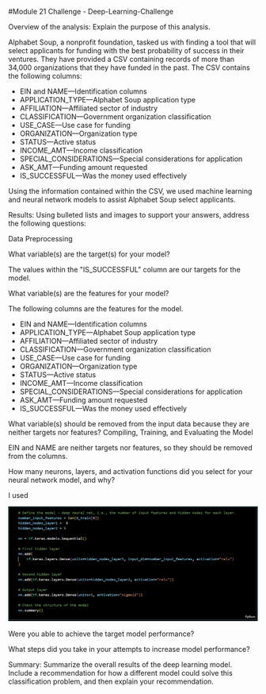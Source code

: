 #Module 21 Challenge - Deep-Learning-Challenge

Overview of the analysis: Explain the purpose of this analysis.

Alphabet Soup, a nonprofit foundation, tasked us with finding a tool that will select applicants for funding with the best probability of success in their ventures. They have provided a CSV containing records of more than 34,000 organizations that they have funded in the past. The CSV contains the following columns:

- EIN and NAME—Identification columns
- APPLICATION_TYPE—Alphabet Soup application type
- AFFILIATION—Affiliated sector of industry
- CLASSIFICATION—Government organization classification
- USE_CASE—Use case for funding
- ORGANIZATION—Organization type
- STATUS—Active status
- INCOME_AMT—Income classification
- SPECIAL_CONSIDERATIONS—Special considerations for application
- ASK_AMT—Funding amount requested
- IS_SUCCESSFUL—Was the money used effectively

Using the information contained within the CSV, we used machine learning and neural network models to assist Alphabet Soup select applicants.

Results: Using bulleted lists and images to support your answers, address the following questions:

Data Preprocessing

What variable(s) are the target(s) for your model?

The values within the "IS_SUCCESSFUL" column are our targets for the model.

What variable(s) are the features for your model?

The following columns are the features for the model.
- EIN and NAME—Identification columns
- APPLICATION_TYPE—Alphabet Soup application type
- AFFILIATION—Affiliated sector of industry
- CLASSIFICATION—Government organization classification
- USE_CASE—Use case for funding
- ORGANIZATION—Organization type
- STATUS—Active status
- INCOME_AMT—Income classification
- SPECIAL_CONSIDERATIONS—Special considerations for application
- ASK_AMT—Funding amount requested
- IS_SUCCESSFUL—Was the money used effectively

What variable(s) should be removed from the input data because they are neither targets nor features?
Compiling, Training, and Evaluating the Model

EIN and NAME are neither targets nor features, so they should be removed from the columns.

How many neurons, layers, and activation functions did you select for your neural network model, and why?

I used 

![alt text](<Screenshot (112).png>)


Were you able to achieve the target model performance?



What steps did you take in your attempts to increase model performance?



Summary: Summarize the overall results of the deep learning model. Include a recommendation for how a different model could solve this classification problem, and then explain your recommendation.